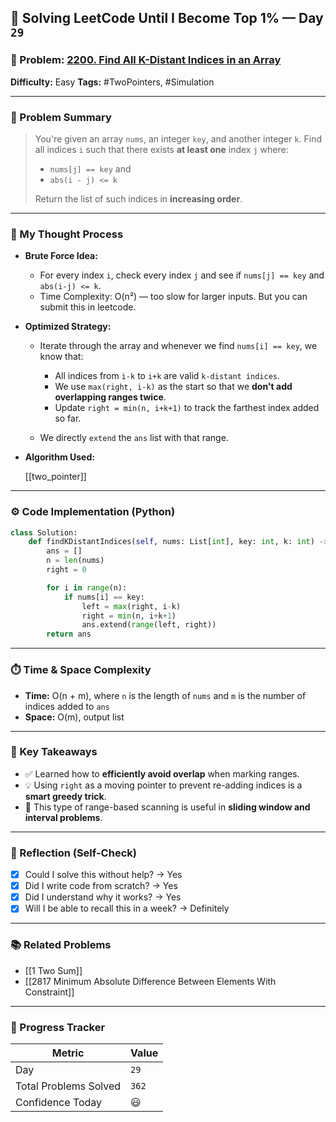 ## 🧠 Solving LeetCode Until I Become Top 1% — Day `29`

### 🔹 Problem: [2200. Find All K-Distant Indices in an Array](https://leetcode.com/problems/find-all-k-distant-indices-in-an-array/)

**Difficulty:** Easy
**Tags:** #TwoPointers, #Simulation

---

### 📝 Problem Summary

> You're given an array `nums`, an integer `key`, and another integer `k`.
> Find all indices `i` such that there exists **at least one** index `j` where:
>
> - `nums[j] == key` and
> - `abs(i - j) <= k`
>
> Return the list of such indices in **increasing order**.

---

### 🧠 My Thought Process

- **Brute Force Idea:**

  - For every index `i`, check every index `j` and see if `nums[j] == key` and `abs(i-j) <= k`.
  - Time Complexity: O(n²) — too slow for larger inputs. But you can submit this in leetcode.

- **Optimized Strategy:**

  - Iterate through the array and whenever we find `nums[i] == key`, we know that:

    - All indices from `i-k` to `i+k` are valid `k-distant indices`.
    - We use `max(right, i-k)` as the start so that we **don't add overlapping ranges twice**.
    - Update `right = min(n, i+k+1)` to track the farthest index added so far.

  - We directly `extend` the `ans` list with that range.

- **Algorithm Used:**

  [[two_pointer]]

---

### ⚙️ Code Implementation (Python)

```python
class Solution:
    def findKDistantIndices(self, nums: List[int], key: int, k: int) -> List[int]:
        ans = []
        n = len(nums)
        right = 0

        for i in range(n):
            if nums[i] == key:
                left = max(right, i-k)
                right = min(n, i+k+1)
                ans.extend(range(left, right))
        return ans
```

---

### ⏱️ Time & Space Complexity

- **Time:** O(n + m), where `n` is the length of `nums` and `m` is the number of indices added to `ans`
- **Space:** O(m), output list

---

### 🧩 Key Takeaways

- ✅ Learned how to **efficiently avoid overlap** when marking ranges.
- 💡 Using `right` as a moving pointer to prevent re-adding indices is a **smart greedy trick**.
- 💭 This type of range-based scanning is useful in **sliding window and interval problems**.

---

### 🔁 Reflection (Self-Check)

- [x] Could I solve this without help? → Yes
- [x] Did I write code from scratch? → Yes
- [x] Did I understand why it works? → Yes
- [x] Will I be able to recall this in a week? → Definitely

---

### 📚 Related Problems

- [[1 Two Sum]]
- [[2817 Minimum Absolute Difference Between Elements With Constraint]]
---

### 🚀 Progress Tracker

| Metric                | Value |
| --------------------- | ----- |
| Day                   | `29`  |
| Total Problems Solved | `362` |
| Confidence Today      | 😃    |
